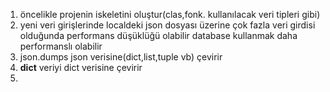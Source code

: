 1) öncelikle projenin iskeletini oluştur(clas,fonk. kullanılacak veri tipleri gibi)
2) yeni veri girişlerinde localdeki json dosyası üzerine çok fazla veri girdisi olduğunda performans düşüklüğü olabilir database kullanmak daha performanslı olabilir
3) json.dumps json verisine(dict,list,tuple vb) çevirir 
4) __dict__ veriyi dict verisine çevirir
5) 